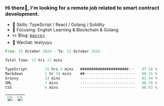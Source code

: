 ### Hi there👋, I'm looking for a remote job related to smart contract development.


- 🔨 Skills: TypeScript / React / Golang / Solidity
- 🎯 Focusing: English Learning & Blockchain & Golang
- ✏️ Blog: [esc\<x\>](https://escx.github.io)
- 💬 Wechat: testyuyu


<!--START_SECTION:waka-->

```rust
From: 15 October 2024 - To: 22 October 2024

Total Time: 17 hrs 17 mins

TypeScript        15 hrs 4 mins   ######################---   87.18 %
Markdown          1 hr 34 mins    ##-----------------------   09.15 %
Groovy            14 mins         -------------------------   01.44 %
XML               7 mins          -------------------------   00.70 %
CSS               6 mins          -------------------------   00.63 %
```

<!--END_SECTION:waka-->


| <img align="center" src="https://github-readme-stats.vercel.app/api/?username=escX&show_icons=true&theme=buefy&hide_border=true&card_width=500" /> | <img align="center" src="https://github-readme-stats.vercel.app/api/top-langs/?username=escX&layout=compact&theme=buefy&hide_border=true&card_width=500" /> |
| ------------- | ------------- |
